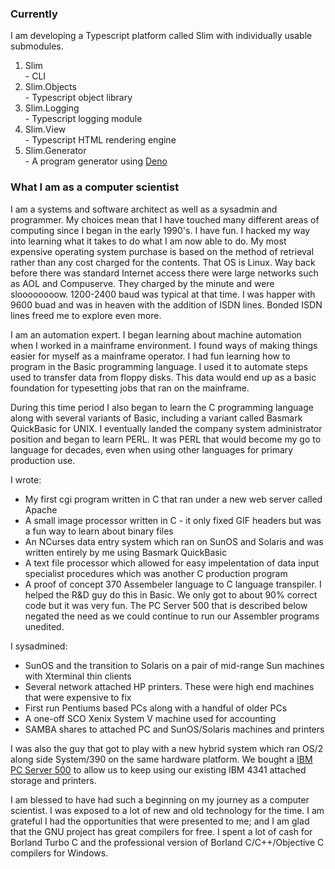 ### Currently
I am developing a Typescript platform called Slim with individually usable submodules.
<ol>
  <li>Slim</li>
      - CLI
  <li>Slim.Objects</li>
      - Typescript object library
  <li>Slim.Logging</li>
      - Typescript logging module
  <li>Slim.View</li>
      - Typescript HTML rendering engine
  <li>Slim.Generator</li>
      - A program generator using <a href="https://deno.land">Deno</a>
</ol>

### What I am as a computer scientist
I am a systems and software architect as well as a sysadmin and programmer. My choices mean that I have touched many different areas of computing since
I began in the early 1990's. I have fun. I hacked my way into learning what it takes to do what I am now able to do. My most expensive operating system purchase
is based on the method of retrieval rather than any cost charged for the contents. That OS is Linux. Way back before there was standard Internet access there were
large networks such as AOL and Compuserve. They charged by the minute and were sloooooooow. 1200-2400 baud was typical at that time. I was happer with 9600 buad and
was in heaven with the addition of ISDN lines. Bonded ISDN lines freed me to explore even more.

I am an automation expert. I began learning about machine automation when I worked in a mainframe environment. I found ways of making things easier for myself as a
mainframe operator. I had fun learning how to program in the Basic programming language. I used it to automate steps used to transfer data from floppy disks.
This data would end up as a basic foundation for typesetting jobs that ran on the mainframe.

During this time period I also began to learn the C programming language along with several variants of Basic, including a variant called Basmark QuickBasic for UNIX.
I eventually landed the company system administrator position  and began to learn PERL. It was PERL that would become my go to language for decades, even when using
other languages for primary production use.

I wrote:
- My first cgi program written in C that ran under a new web server called Apache
- A small image processor written in C - it only fixed GIF headers but was a fun way to learn about binary files
- An NCurses data entry system which ran on SunOS and Solaris and was written entirely by me using Basmark QuickBasic
- A text file processor which allowed for easy impelentation of data input specialist procedures which was another C production program
- A proof of concept 370 Assembeler language to C language transpiler. I helped the R&D guy do this in Basic. We only got to about 90% correct code but it was very fun. The PC Server 500 that is described below negated the need as we could continue to run our Assembler programs unedited.

I sysadmined:
- SunOS and the transition to Solaris on a pair of mid-range Sun machines with Xterminal thin clients
- Several network attached HP printers. These were high end machines that were expensive to fix
- First run Pentiums based PCs along with a handful of older PCs
- A one-off SCO Xenix System V machine used for accounting
- SAMBA shares to attached PC and SunOS/Solaris machines and printers

I was also the guy that got to play with a new hybrid system which ran OS/2 along side System/390 on the same hardware platform. We bought a 
[IBM PC Server 500](https://www-01.ibm.com/common/ssi/ShowDoc.wss?docURL=/common/ssi/rep_ca/7/897/ENUS195-147/index.html&lang=en-ZZ-ZZ-ZZ&request_locale=en#5v1)
to allow us to keep using our existing IBM 4341 attached storage and printers.

I am blessed to have had such a beginning on my journey as a computer scientist. I was exposed to a lot of new and old technology for the time. I am grateful I had
the opportunities that were presented to me; and I am glad that the GNU project has great compilers for free. I spent a lot of cash for Borland Turbo C and the
professional version of Borland C/C++/Objective C compilers for Windows.
